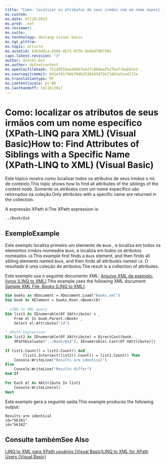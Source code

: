 ```yaml
---
title: "Como: localizar os atributos de seus irmãos com um nome específico (XPath-LINQ para XML) (Visual Basic)"
ms.custom: 
ms.date: 07/20/2015
ms.prod: .net
ms.reviewer: 
ms.suite: 
ms.technology: devlang-visual-basic
ms.tgt_pltfrm: 
ms.topic: article
ms.assetid: 83b3ddca-830a-4b71-9756-9e4bdf907302
caps.latest.revision: "3"
author: dotnet-bot
ms.author: dotnetcontent
ms.openlocfilehash: 751d9559ae3b0bfe62fc866baf52fbef7babb7e3
ms.sourcegitcommit: bd1ef61f4bb794b25383d3d72e71041a5ced172e
ms.translationtype: MT
ms.contentlocale: pt-BR
ms.lasthandoff: 10/18/2017
---
```

# <a name="how-to-find-attributes-of-siblings-with-a-specific-name-xpath-linq-to-xml-visual-basic"></a><span data-ttu-id="6c8c4-102">Como: localizar os atributos de seus irmãos com um nome específico (XPath-LINQ para XML) (Visual Basic)</span><span class="sxs-lookup"><span data-stu-id="6c8c4-102">How to: Find Attributes of Siblings with a Specific Name (XPath-LINQ to XML) (Visual Basic)</span></span>
<span data-ttu-id="6c8c4-103">Este tópico mostra como localizar todos os atributos de seus irmãos o nó de contexto.</span><span class="sxs-lookup"><span data-stu-id="6c8c4-103">This topic shows how to find all attributes of the siblings of the context node.</span></span> <span data-ttu-id="6c8c4-104">Somente os atributos com um nome específico são retornados na coleção.</span><span class="sxs-lookup"><span data-stu-id="6c8c4-104">Only attributes with a specific name are returned in the collection.</span></span>  
  
 <span data-ttu-id="6c8c4-105">A expressão XPath é:</span><span class="sxs-lookup"><span data-stu-id="6c8c4-105">The XPath expression is:</span></span>  
  
 `../Book/@id`  
  
## <a name="example"></a><span data-ttu-id="6c8c4-106">Exemplo</span><span class="sxs-lookup"><span data-stu-id="6c8c4-106">Example</span></span>  
 <span data-ttu-id="6c8c4-107">Este exemplo localiza primeiro um elemento de `Book` , e localiza em todos os elementos irmãos nomeados `Book`, e localiza em todos os atributos nomeados `id`.</span><span class="sxs-lookup"><span data-stu-id="6c8c4-107">This example first finds a `Book` element, and then finds all sibling elements named `Book`, and then finds all attributes named `id`.</span></span> <span data-ttu-id="6c8c4-108">O resultado é uma coleção de atributos.</span><span class="sxs-lookup"><span data-stu-id="6c8c4-108">The result is a collection of attributes.</span></span>  
  
 <span data-ttu-id="6c8c4-109">Este exemplo usa o seguinte documento XML: [Arquivo XML de exemplo: livros (LINQ to XML)](../../../../visual-basic/programming-guide/concepts/linq/sample-xml-file-books-linq-to-xml.md).</span><span class="sxs-lookup"><span data-stu-id="6c8c4-109">This example uses the following XML document: [Sample XML File: Books (LINQ to XML)](../../../../visual-basic/programming-guide/concepts/linq/sample-xml-file-books-linq-to-xml.md).</span></span>  
  
```vb  
Dim books as XDocument = XDocument.Load("Books.xml")  
Dim book As XElement = books.Root.<Book>(0)  
  
' LINQ to XML query  
Dim list1 As IEnumerable(Of XAttribute) = _  
    From el In book.Parent.<Book> _  
    Select el.Attribute("id")  
  
' XPath expression  
Dim list2 As IEnumerable(Of XAttribute) = DirectCast(book. _  
    XPathEvaluate("../Book/@id"), IEnumerable).Cast(Of XAttribute)()  
  
If list1.Count() = list2.Count() And _  
        (list1.Intersect(list2)).Count() = list1.Count() Then  
    Console.WriteLine("Results are identical")  
Else  
    Console.WriteLine("Results differ")  
End If  
  
For Each el As XAttribute In list1  
    Console.WriteLine(el)  
Next  
```  
  
 <span data-ttu-id="6c8c4-110">Este exemplo gera a seguinte saída:</span><span class="sxs-lookup"><span data-stu-id="6c8c4-110">This example produces the following output:</span></span>  
  
```  
Results are identical  
id="bk101"  
id="bk102"  
```  
  
## <a name="see-also"></a><span data-ttu-id="6c8c4-111">Consulte também</span><span class="sxs-lookup"><span data-stu-id="6c8c4-111">See Also</span></span>  
 [<span data-ttu-id="6c8c4-112">LINQ to XML para XPath usuários (Visual Basic)</span><span class="sxs-lookup"><span data-stu-id="6c8c4-112">LINQ to XML for XPath Users (Visual Basic)</span></span>](../../../../visual-basic/programming-guide/concepts/linq/linq-to-xml-for-xpath-users.md)
